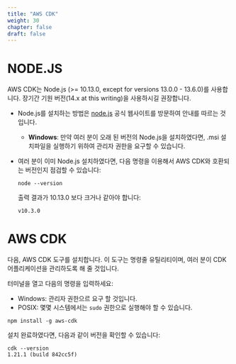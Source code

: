 ```yaml
---
title: "AWS CDK"
weight: 30
chapter: false
draft: false
---
```


# NODE.JS

AWS CDK는 Node.js (>= 10.13.0, except for versions 13.0.0 - 13.6.0)를 사용합니다. 장기간 기원 버전(14.x at this writing)을 사용하시길 권장합니다.

* Node.js를 설치하는 방법은 [node.js](https://nodejs.org/ko/) 공식 웹사이트를 방문하여 안내를 따르는 것입니다.
    * __Windows__: 만약 여러 분이 오래 된 버전의 Node.js을 설치하였다면, .msi 설치파일을 실행하기 위하여 관리자 권한을 요구할 수 있습니다.
* 여러 분이 이미 Node.js 설치하였다면, 다음 명령을 이용해서 AWS CDK와 호환되는 버전인지 점검할 수 있습니다:

    ```
    node --version
    ```

    출력 결과가 10.13.0 보다 크거나 같아야 합니다:

    ```
    v10.3.0
    ```

# AWS CDK

다음, AWS CDK 도구를 설치합니다. 이 도구는 명령줄 유틸리티이며, 여러 분이 CDK 어플리케이션을 관리하도록 해 줄 것입니다.

터미널을 열고 다음의 명령을 입력하세요:

* Windows: 관리자 권한으르 요구 할 것입니다.
* POSIX: 몇몇 시스템에서는 `sudo` 권한으로 실행해야 할 수 있습니다.

```
npm install -g aws-cdk
```

설치 완료하였다면, 다음과 같이 버전을 확인할 수 있습니다:

```
cdk --version
1.21.1 (build 842cc5f)
```
